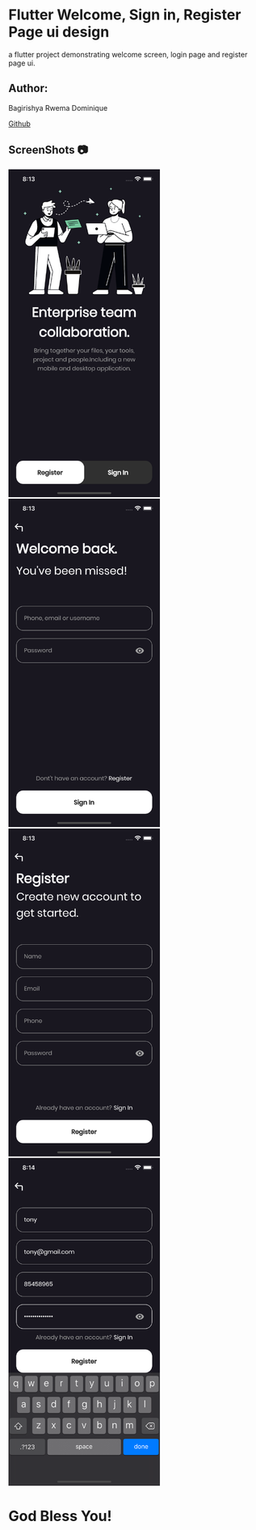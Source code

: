 # Flutter Welcome, Sign in, Register Page ui design
a flutter project demonstrating welcome screen, login page and register page ui.

## Author:
Bagirishya Rwema Dominique

[Github](https://github.com/rwema3)

## ScreenShots 📷 
<p float="left">
  <img  src="screenshots/welcome_page.png" alt="Flutter Welcome Page" width="300" />
  <img src="screenshots/signin_page.png" alt="flutter Sign in page" width="300" /> 
  <img src="screenshots/register_page.png" alt="Register Page in flutter" width="300" />
  <img src="screenshots/register_fields.png" alt="FLutter Ui design" width="300" />
</p>

# God Bless You!